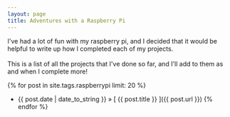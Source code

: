 ```yaml
---
layout: page
title: Adventures with a Raspberry Pi
---
```


<p class="message">
	I've had a lot of fun with my raspberry pi, and I decided that it would be helpful to write up how I completed each of my projects.
	<br /><br />
	This is a list of all the projects that I've done so far, and I'll add to them as and when I complete more!
</p>

{% for post in site.tags.raspberrypi limit: 20 %}
  * {{ post.date | date_to_string }} &raquo; [ {{ post.title }} ]({{ post.url }})
{% endfor %}
